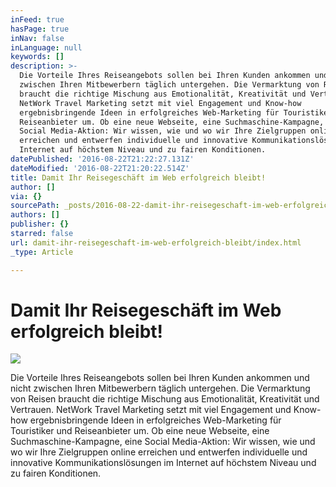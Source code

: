 ```yaml
---
inFeed: true
hasPage: true
inNav: false
inLanguage: null
keywords: []
description: >-
  Die Vorteile Ihres Reiseangebots sollen bei Ihren Kunden ankommen und nicht
  zwischen Ihren Mitbewerbern täglich untergehen. Die Vermarktung von Reisen
  braucht die richtige Mischung aus Emotionalität, Kreativität und Vertrauen.
  NetWork Travel Marketing setzt mit viel Engagement und Know-how
  ergebnisbringende Ideen in erfolgreiches Web-Marketing für Touristiker und
  Reiseanbieter um. Ob eine neue Webseite, eine Suchmaschine-Kampagne, eine
  Social Media-Aktion: Wir wissen, wie und wo wir Ihre Zielgruppen online
  erreichen und entwerfen individuelle und innovative Kommunikationslösungen im
  Internet auf höchstem Niveau und zu fairen Konditionen.
datePublished: '2016-08-22T21:22:27.131Z'
dateModified: '2016-08-22T21:20:22.514Z'
title: Damit Ihr Reisegeschäft im Web erfolgreich bleibt!
author: []
via: {}
sourcePath: _posts/2016-08-22-damit-ihr-reisegeschaft-im-web-erfolgreich-bleibt.md
authors: []
publisher: {}
starred: false
url: damit-ihr-reisegeschaft-im-web-erfolgreich-bleibt/index.html
_type: Article

---
```

# Damit Ihr Reisegeschäft im Web erfolgreich bleibt!
![](https://the-grid-user-content.s3-us-west-2.amazonaws.com/db0ca365-d0b3-4ca8-b643-ca7a9c217310.jpg)

Die Vorteile Ihres Reiseangebots sollen bei Ihren Kunden ankommen und nicht zwischen Ihren Mitbewerbern täglich untergehen. Die Vermarktung von Reisen braucht die richtige Mischung aus Emotionalität, Kreativität und Vertrauen. NetWork Travel Marketing setzt mit viel Engagement und Know-how ergebnisbringende Ideen in erfolgreiches Web-Marketing für Touristiker und Reiseanbieter um. Ob eine neue Webseite, eine Suchmaschine-Kampagne, eine Social Media-Aktion: Wir wissen, wie und wo wir Ihre Zielgruppen online erreichen und entwerfen individuelle und innovative Kommunikationslösungen im Internet auf höchstem Niveau und zu fairen Konditionen.